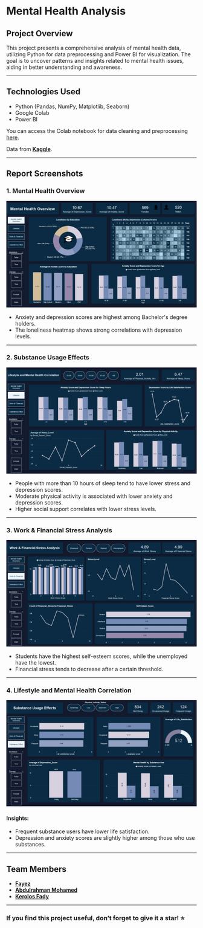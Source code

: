 # Mental Health Analysis

## Project Overview

This project presents a comprehensive analysis of mental health data, utilizing Python for data preprocessing and Power BI for visualization. The goal is to uncover patterns and insights related to mental health issues, aiding in better understanding and awareness.

---

## Technologies Used
- Python (Pandas, NumPy, Matplotlib, Seaborn)
- Google Colab
- Power BI
  
You can access the Colab notebook for data cleaning and preprocessing [here](https://colab.research.google.com/drive/1sPSMhYB8AMNWrOgmaXI8oAHdYMWGKp7v?usp=sharing).

Data from [**Kaggle**](https://www.kaggle.com/datasets/ak0212/anxiety-and-depression-mental-health-factors).

---
## Report Screenshots

### 1. Mental Health Overview
![Mental Health Overview](Report_Snapshots/1.png)
- Anxiety and depression scores are highest among Bachelor's degree holders.
- The loneliness heatmap shows strong correlations with depression levels.

---

### 2. Substance Usage Effects
![Substance Usage](Report_Snapshots/2.png)
- People with more than 10 hours of sleep tend to have lower stress and depression scores.
- Moderate physical activity is associated with lower anxiety and depression scores.
- Higher social support correlates with lower stress levels.

---

### 3. Work & Financial Stress Analysis
![Work & Financial Stress](Report_Snapshots/3.png)
- Students have the highest self-esteem scores, while the unemployed have the lowest.
- Financial stress tends to decrease after a certain threshold.

---

### 4. Lifestyle and Mental Health Correlation
![Lifestyle & Mental Health](Report_Snapshots/4.png)
#### Insights:
- Frequent substance users have lower life satisfaction.
- Depression and anxiety scores are slightly higher among those who use substances.
---


## Team Members
- [**Fayez**](https://github.com/Fayez66)
- [**Abdulrahman Mohamed**](https://github.com/Abdulrahman-MA)
- [**Kerolos Fady**](https://github.com/Kero-fady)
<!-- ## Documentation 
[Documentation](Reports/Objectives.docx)
-->

---


### If you find this project useful, don’t forget to give it a star! ⭐ 

